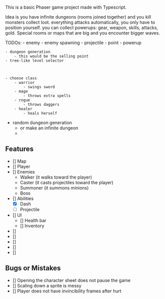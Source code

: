 This is a basic Phaser game project made with Typescript.

Idea is you have infinite dungeons (rooms joined together) and you kill monsters collect loot. everything attacks automatically, you only have to position yourself. you can collect powerups: gear, weapon, skills, attacks, gold. Special rooms or maps that are big and you encounter bigger waves.

TODOs:
    - enemy
    - enemy spawning
    - projectile
    - point
    - powerup

    - dungeon generation
        - this would be the selling point
    - tree-like level selector



    - choose class
        - warrior
            - swings sword
        - mage
            - throws extra spells
        - rogue
            - throws daggers
        - healer
            - heals herself

- random dungeon generation
    - or make an infinite dungeon
    - 
    
## Features
- [] Map
- [] Player
- [] Enemies
    - Walker (it walks toward the player)
    - Caster (it casts projectiles toward the player)
    - Summoner (it summons minions)
    - Boss
- [] Abilities
    - [x] Dash
    - [ ] Projectile
- [] UI
    - [] Health bar
    - [] Inventory
- [] 
- [] 
- [] 
- [] 
- [] 





## Bugs or Mistakes
- [] Opening the character sheet does not pause the game
- [] Scaling down a sprite is messy
- [] Player does not have invincibility frames after hurt